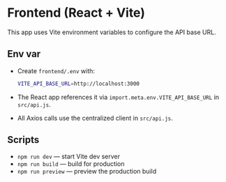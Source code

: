# Frontend (React + Vite)

This app uses Vite environment variables to configure the API base URL.

## Env var

- Create `frontend/.env` with:

	```bash
	VITE_API_BASE_URL=http://localhost:3000
	```

- The React app references it via `import.meta.env.VITE_API_BASE_URL` in `src/api.js`.
- All Axios calls use the centralized client in `src/api.js`.

## Scripts

- `npm run dev` — start Vite dev server
- `npm run build` — build for production
- `npm run preview` — preview the production build

